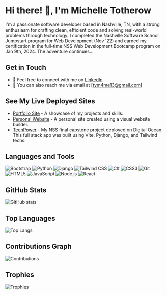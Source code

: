 # Hi there! 👋, I'm Michelle Totherow

I'm a passionate software developer based in Nashville, TN, with a strong enthusiasm for crafting clean, efficient code and solving real-world problems through technology. I completed the Nashville Software School Jumpstart program for Web Development (Nov '22) and earned my certification in the full-time NSS Web Development Bootcamp program on Jan 9th, 2024. The adventure continues...

## Get in Touch
- 💬 Feel free to connect with me on [LinkedIn](https://www.linkedin.com/in/michelletotherow/)
- 📧 You can also reach me via email at [tym4me13@gmail.com]

## See My Live Deployed Sites
- [Portfolio Site](https://thechelle13.github.io/) - A showcase of my projects and skills.
- [Personal Website](https://www.michelletotherow.com) - A personal site created using a visual website builder.
- [TechPower](https://tech-client-er3ag.ondigitalocean.app/) - My NSS final capstone project deployed on Digital Ocean.  This full stack app was built using Vite, Python, Django, and Tailwind techs.
  
## Languages and Tools
![Bootstrap](https://img.shields.io/badge/-Bootstrap-563D7C?style=flat&logo=bootstrap)
![Python](https://img.shields.io/badge/-Python-3776AB?style=flat&logo=python)
![Django](https://img.shields.io/badge/-Django-092E20?style=flat&logo=django)
![Tailwind CSS](https://img.shields.io/badge/-Tailwind_CSS-38B2AC?style=flat&logo=tailwindcss)
![C#](https://img.shields.io/badge/-C%23-239120?style=flat&logo=c-sharp)
![CSS3](https://img.shields.io/badge/-CSS3-1572B6?style=flat&logo=css3)
![Git](https://img.shields.io/badge/-Git-F05032?style=flat&logo=git)
![HTML5](https://img.shields.io/badge/-HTML5-E34F26?style=flat&logo=html5)
![JavaScript](https://img.shields.io/badge/-JavaScript-F7DF1E?style=flat&logo=javascript)
![Node.js](https://img.shields.io/badge/-Node.js-339933?style=flat&logo=node.js)
![React](https://img.shields.io/badge/-React-61DAFB?style=flat&logo=react)

## GitHub Stats
![GitHub stats](https://github-readme-stats.vercel.app/api?username=thechelle13&show_icons=true&theme=radical)

## Top Languages
![Top Langs](https://github-readme-stats.vercel.app/api/top-langs/?username=thechelle13&layout=compact&theme=radical)

## Contributions Graph
![Contributions](https://github-readme-streak-stats.herokuapp.com/?user=thechelle13&theme=radical)

## Trophies
![Trophies](https://github-profile-trophy.vercel.app/?username=thechelle13&theme=radical)
